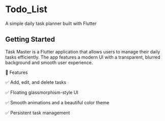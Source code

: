 # Todo_List

A simple daily task planner built with Flutter

## Getting Started

Task Master is a Flutter application that allows users to manage their daily tasks efficiently. The app features a modern UI with a transparent, blurred background and smooth user experience.


🎯 Features


✅ Add, edit, and delete tasks

✅ Floating glassmorphism-style UI

✅ Smooth animations and a beautiful color theme

✅ Persistent task management
